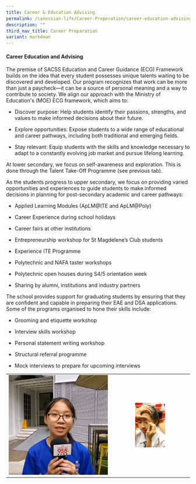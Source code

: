 ```yaml
---
title: Career & Education Advising
permalink: /canossian-life/Career-Preperation/career-education-advising/
description: ""
third_nav_title: Career Preparation
variant: markdown
---
```

#### **Career Education and Advising**



The premise of SACSS Education and Career Guidance (ECG) Framework builds on the idea that every student possesses unique talents waiting to be discovered and developed. Our program recognizes that work can be more than just a paycheck—it can be a source of personal meaning and a way to contribute to society. We align our approach with the Ministry of Education's (MOE) ECG framework, which aims to:

*   Discover purpose: Help students identify their passions, strengths, and values to make informed decisions about their future.
    
*   Explore opportunities: Expose students to a wide range of educational and career pathways, including both traditional and emerging fields.
    
*   Stay relevant: Equip students with the skills and knowledge necessary to adapt to a constantly evolving job market and pursue lifelong learning.
    

At lower secondary, we focus on self-awareness and exploration. This is done through the Talent Take-Off Programme (see previous tab).

As the students progress to upper secondary, we focus on providing varied opportunities and experiences to guide students to make informed decisions in planning for post-secondary academic and career pathways:

*   Applied Learning Modules (ApLM@ITE and ApLM@Poly)
    
*   Career Experience during school holidays
    
*   Career fairs at other institutions
    
*   Entrepreneurship workshop for St Magdelene’s Club students
    
*   Experience ITE Programme&nbsp;
    
*   Polytechnic and NAFA taster workshops
    
*   Polytechnic open houses during S4/5 orientation week
    
*   Sharing by alumni, institutions and industry partners
    

The school provides support for graduating students by ensuring that they are confident and capable in preparing their EAE and DSA applications. Some of the programs organised to hone their skills include:&nbsp;

*   Grooming and etiquette workshop&nbsp;
    
*   Interview skills workshop
    
*   Personal statement writing workshop
    
*   Structural referral programme
    
*   Mock interviews to prepare for upcoming interviews
    


|   |   |
|:---:|:---:|
| ![](/images/Canossian%20Life/Career%20Preperation/fig6.jpg)  | <img src="/images/Canossian%20Life/Career%20Preperation/fig2.jpg" style="width:40%">  |